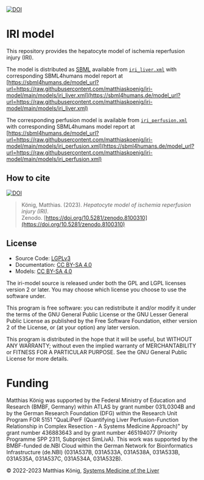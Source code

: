 [![DOI](https://zenodo.org/badge/DOI/10.5281/zenodo.8100310.svg)](https://doi.org/10.5281/zenodo.8100310)

# IRI model
This repository provides the hepatocyte model of ischemia reperfusion injury (IRI).

The model is distributed as [SBML](http://sbml.org) available from [`iri_liver.xml`](./models/iri_liver.xml) with 
corresponding SBML4humans model report at [https://sbml4humans.de/model_url?url=https://raw.githubusercontent.com/matthiaskoenig/iri-model/main/models/iri_liver.xml](https://sbml4humans.de/model_url?url=https://raw.githubusercontent.com/matthiaskoenig/iri-model/main/models/iri_liver.xml)

The corresponding perfusion model is available from [`iri_perfusion.xml`](./models/iri_perfusion.xml) with 
corresponding SBML4humans model report at [https://sbml4humans.de/model_url?url=https://raw.githubusercontent.com/matthiaskoenig/iri-model/main/models/iri_perfusion.xml](https://sbml4humans.de/model_url?url=https://raw.githubusercontent.com/matthiaskoenig/iri-model/main/models/iri_perfusion.xml)

## How to cite
[![DOI](https://zenodo.org/badge/DOI/10.5281/zenodo.8100310.svg)](https://doi.org/10.5281/zenodo.8100310)

> König, Matthias. (2023). 
> *Hepatocyte model of ischemia reperfusion injury (IRI).*   
> Zenodo. [https://doi.org/10.5281/zenodo.8100310](https://doi.org/10.5281/zenodo.8100310)

## License

* Source Code: [LGPLv3](http://opensource.org/licenses/LGPL-3.0)
* Documentation: [CC BY-SA 4.0](http://creativecommons.org/licenses/by-sa/4.0/)
* Models: [CC BY-SA 4.0](http://creativecommons.org/licenses/by-sa/4.0/)

The iri-model source is released under both the GPL and LGPL licenses version 2 or
later. You may choose which license you choose to use the software under.

This program is free software: you can redistribute it and/or modify it under
the terms of the GNU General Public License or the GNU Lesser General Public
License as published by the Free Software Foundation, either version 2 of the
License, or (at your option) any later version.

This program is distributed in the hope that it will be useful, but WITHOUT ANY
WARRANTY; without even the implied warranty of MERCHANTABILITY or FITNESS FOR A
PARTICULAR PURPOSE. See the GNU General Public License for more details.

Funding
=======
Matthias König was supported by the Federal Ministry of Education and Research (BMBF, Germany) within ATLAS by grant number 031L0304B and by the German Research Foundation (DFG) within the Research Unit Program FOR 5151 "QuaLiPerF (Quantifying Liver Perfusion-Function Relationship in Complex Resection - A Systems Medicine Approach)" by grant number 436883643 and by grant number 465194077 (Priority Programme SPP 2311, Subproject SimLivA). This work was supported by the BMBF-funded de.NBI Cloud within the German Network for Bioinformatics Infrastructure (de.NBI) (031A537B, 031A533A, 031A538A, 031A533B, 031A535A, 031A537C, 031A534A, 031A532B). 

© 2022-2023 Matthias König, [Systems Medicine of the Liver](https://livermetabolism.com)
